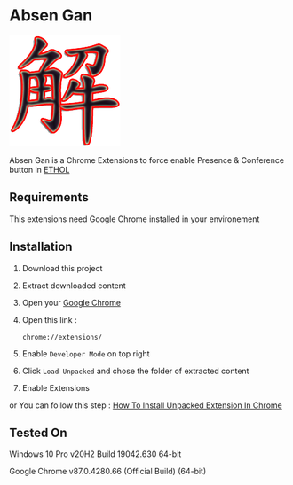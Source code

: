 # Absen Gan

[![N|Solid](https://raw.githubusercontent.com/fairuzmn/absengan/main/kai_white.png)](https://raw.githubusercontent.com/fairuzmn/absengan/main/kai_white.png)

Absen Gan is a Chrome Extensions to force enable Presence & Conference button in [ETHOL](https://ethol.pens.ac.id)

## Requirements

This extensions need Google Chrome installed in your environement

## Installation

 1. Download this project
 2. Extract downloaded content
 3. Open your [Google Chrome](https://www.google.com/chrome/)
 4. Open this link : 
 
    ```
    chrome://extensions/
    ```
    
5. Enable `Developer Mode` on top right
6. Click `Load Unpacked` and chose the folder of extracted content
7. Enable Extensions

or You can follow this step : [How To Install Unpacked Extension In Chrome](https://www.youtube.com/watch?v=oswjtLwCUqg)

## Tested On

Windows 10 Pro v20H2 Build 19042.630 64-bit

Google Chrome v87.0.4280.66 (Official Build) (64-bit)

    
